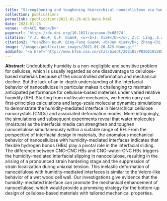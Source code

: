 ```yaml
---
title: "Strengthening and toughening hierarchical nanocellulose via humidity-mediated interface"
collection: publications
permalink: /publication/2021-01-26-ACS-Nano.html
date: 2021-01-26
venue: '<b>ACS Nano</b>'
paperurl: 'https://dx.doi.org/10.1021/acsnano.0c08574'
citation: 'Y.Z. Hou#, Q.F. Guan#, <u><b>J. Xia#</b></u>, Z.C. Ling, Z.Z. He, Z.M. Han, H.B. Yang, P. Gu, Y.B. Zhu*, S.H. Yu*, and H.A. Wu*. Strengthening and toughening hierarchical nanocellulose via humidity-mediated interface. <i>ACS Nano</i>, 2021, 15(1): 1310–1320. '
citation2: 'YuanZhen Hou#; Qing-Fang Guan#; <b>Jun Xia#</b>; Zhang-Chi Ling; ZeZhou He; Zi-Meng Han; Huai-Bin Yang; Ping Gu; YinBo Zhu*; Shu-Hong Yu*; HengAn Wu*; Strengthening and toughening hierarchical nanocellulose via humidity-mediated interface, <i>ACS Nano</i>, 2021, 15(1): 1310–1320. '
image: "/images/publication_images/2021-01-26-ACS-Nano.gif"
addinfo: '<a href="http://www.bfse.cas.cn/ztzl/bxddt/202105/P020210528578641665983.pdf"><b><i>B类先导亮点成果</i></b></a>'
---
```


**Abstract:** Undoubtedly humidity is a non-negligible and sensitive problem for cellulose, which is usually regarded as one disadvantage to cellulose-based materials because of the uncontrolled deformation and mechanical decline. But the lack of an in-depth understanding of the interfacial behavior of nanocellulose in particular makes it challenging to maintain anticipated performance for cellulose-based materials under varied relative humidity (RH). Starting from multiscale mechanics, we herein carry out first-principles calculations and large-scale molecular dynamics simulations to demonstrate the humidity-mediated interface in hierarchical cellulose nanocrystals (CNCs) and associated deformation modes. More intriguingly, the simulations and subsequent experiments reveal that water molecules (moisture) as the interfacial media can strengthen and toughen nanocellulose simultaneously within a suitable range of RH. From the perspective of interfacial design in materials, the anomalous mechanical behavior of nanocellulose with humidity-mediated interfaces indicates that flexible hydrogen bonds (HBs) play a pivotal role in the interfacial sliding. The difference between CNC–CNC HBs and CNC–water–CNC HBs triggers the humidity-mediated interfacial slipping in nanocellulose, resulting in the arising of a pronounced strain hardening stage and the suppression of strain localization during uniaxial tension. This inelastic deformation of nanocellulose with humidity-mediated interfaces is similar to the Velcro-like behavior of a wet wood cell wall. Our investigations give evidence that the humidity-mediated interface can promote the mechanical enhancement of nanocellulose, which would provide a promising strategy for the bottom-up design of cellulose-based materials with tailored mechanical properties.
